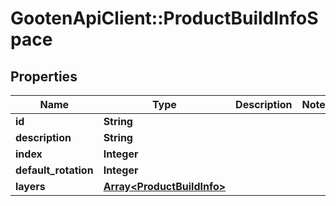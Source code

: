# GootenApiClient::ProductBuildInfoSpace

## Properties
Name | Type | Description | Notes
------------ | ------------- | ------------- | -------------
**id** | **String** |  | 
**description** | **String** |  | 
**index** | **Integer** |  | 
**default_rotation** | **Integer** |  | 
**layers** | [**Array&lt;ProductBuildInfo&gt;**](ProductBuildInfo.md) |  | 



